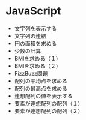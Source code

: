 # JavaScript

- 文字列を表示する
- 文字列の連結
- 円の面積を求める
- 少数の計算
- BMIを求める（１）
- BMIを求める（２）
- FizzBuzz問題
- 配列の平均点を求める
- 配列の最高点を求める
- 連想配列の値を表示する
- 要素が連想配列の配列（１）
- 要素が連想配列の配列（２）
